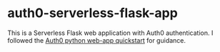 # auth0-serverless-flask-app

This is a Serverless Flask web application with Auth0 authentication. I followed the [Auth0 python web-app quickstart](https://auth0.com/docs/quickstart/webapp/python) for guidance.